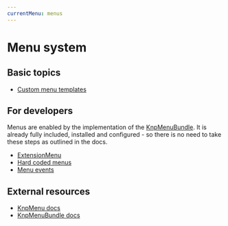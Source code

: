 ```yaml
---
currentMenu: menus
---
```

# Menu system

## Basic topics

- [Custom menu templates](CustomTemplates.md)

## For developers

Menus are enabled by the implementation of the [KnpMenuBundle](https://symfony.com/doc/current/bundles/KnpMenuBundle/index.html).
It is already fully included, installed and configured - so there is no need
to take these steps as outlined in the docs.

- [ExtensionMenu](Dev/ExtensionMenu.md)
- [Hard coded menus](Dev/HardCodedMenus.md)
- [Menu events](Dev/MenuEvents.md)

## External resources

- [KnpMenu docs](https://github.com/KnpLabs/KnpMenu/tree/master/doc)
- [KnpMenuBundle docs](https://symfony.com/doc/current/bundles/KnpMenuBundle/index.html)
